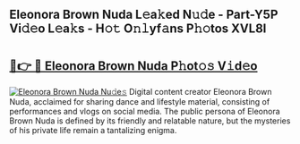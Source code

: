 ## Eleonora Brown Nuda L𝚎a𝚔ed N𝚞𝚍e - Part-Y5P Vi𝚍𝚎o L𝚎a𝚔s - H𝚘𝚝 O𝚗𝚕yf𝚊ns P𝚑𝚘tos XVL8I

# <h2><a href="http://kfdqen7.oniu.top/?m=Eleonora+Brown+Nuda">🔗👉 🔴 Eleonora Brown Nuda P𝚑ot𝚘𝚜 V𝚒d𝚎o</a></h2>

[![Eleonora Brown Nuda Nu𝚍e𝚜](https://i.imgur.com/0qMVB7G.gif)](http://kfdqen7.oniu.top/?m=Eleonora+Brown+Nuda)
Digital content creator Eleonora Brown Nuda, acclaimed for sharing dance and lifestyle material, consisting of performances and vlogs on social media. The public persona of Eleonora Brown Nuda is defined by its friendly and relatable nature, but the mysteries of his private life remain a tantalizing enigma.  
